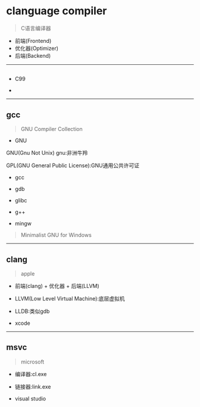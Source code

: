# clanguage compiler
> C语言编译器


- 前端(Frontend)
- 优化器(Optimizer)
- 后端(Backend)


---
##
- C99

-

---
## gcc
> GNU Compiler Collection



- GNU

GNU(Gnu Not Unix)
gnu:非洲牛羚

GPL(GNU General Public License):GNU通用公共许可证



- gcc
- gdb
- glibc

- g++

- mingw
> Minimalist GNU for Windows

---
## clang
> apple


- 前端(clang) + 优化器 + 后端(LLVM)
- LLVM(Low Level Virtual Machine):底层虚拟机
- LLDB:类似gdb


- xcode


---
## msvc
> microsoft


- 编译器:cl.exe
- 链接器:link.exe


- visual studio

